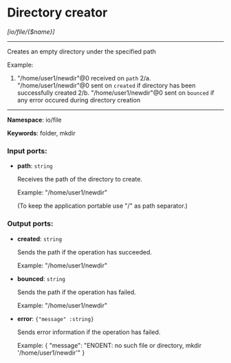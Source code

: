 # Directory creator

_[io/file/{$name}]_

---

Creates an empty directory under the specified path

Example:
1. "/home/user1/newdir"@0 received on `path`
2/a. "/home/user1/newdir"@0 sent on `created` if directory has been successfully created
2/b. "/home/user1/newdir"@0 sent on `bounced` if any error occured during directory creation

---

__Namespace__: io/file

__Keywords__: folder, mkdir

### Input ports:

* __path__: ` string `

    Receives the path of the  directory to create.
    
    Example:
    "/home/user1/newdir"
    
    (To keep the application portable use "/" as path separator.)

### Output ports:

* __created__: ` string `

    Sends the path if the operation has succeeded.
    
    Example:
    "/home/user1/newdir"
    
    


* __bounced__: ` string `

    Sends the path if the operation has failed.
    
    Example:
    "/home/user1/newdir"


* __error__: ` {"message" :string} `

    Sends error information if the operation has failed.
    
    Example: 
    {
      "message": "ENOENT: no such file or directory, mkdir '/home/user1/newdir'"
    }

